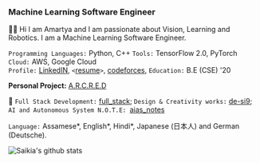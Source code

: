 ### Machine Learning Software Engineer
👋🏻 Hi I am Amartya and I am passionate about Vision, Learning and Robotics. I am a Machine Learning Software Engineer.

`Programming Languages:` Python, C++ 
`Tools:` TensorFlow 2.0, PyTorch 
`Cloud:` AWS, Google Cloud <br />
`Profile:` <a href="https://www.linkedin.com/in/amartyasaikia/">LinkedIN</a>, `<`<a href="https://drive.google.com/file/d/1HKraa0FgyOy4J6GMGtG9GozYR8WlmMoL/view?usp=sharing">resume</a>`>`, <a href="#">codeforces</a>, `Education:` B.E (CSE) '20<br />

<b>Personal Project:</b> <a href="http://www.arcred.space/"> A.R.C.R.E.D </a>

🌌 `Full Stack Development:` <a href="https://github.com/s-ai-kia/full_stack">full_stack</a>; `Design & Creativity works:` <a href="https://github.com/s-ai-kia/de-si9">de-si9</a>; `AI and Autonomous System N.O.T.E: `<a href='#'>aias_notes</a>

`Language:` Assamese*, English*, Hindi*, Japanese (日本人) and German (Deutsche).

![Saikia's github stats](https://github-readme-stats.vercel.app/api?username=s-ai-kia&show_icons=true&theme=dark)
